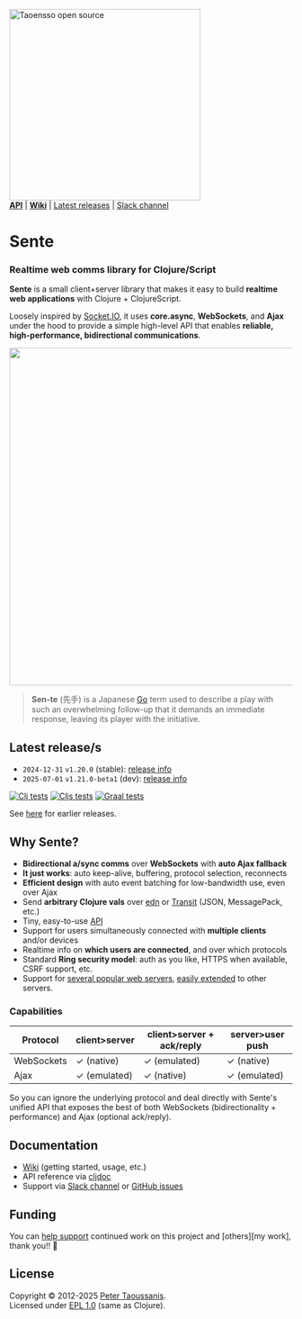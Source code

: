 <a href="https://www.taoensso.com/clojure" title="More stuff by @ptaoussanis at www.taoensso.com"><img src="https://www.taoensso.com/open-source.png" alt="Taoensso open source" width="340"/></a>  
[**API**][cljdoc] | [**Wiki**][GitHub wiki] | [Latest releases](#latest-releases) | [Slack channel][]

# Sente

### Realtime web comms library for Clojure/Script

**Sente** is a small client+server library that makes it easy to build **realtime web applications** with Clojure + ClojureScript.

Loosely inspired by [Socket.IO](https://socket.io/), it uses **core.async**, **WebSockets**, and **Ajax** under the hood to provide a simple high-level API that enables **reliable, high-performance, bidirectional communications**.

<img width="600" src="../../raw/master/hero.jpg"/>

> **Sen-te** (先手) is a Japanese [Go](https://en.wikipedia.org/wiki/Go_(game)) term used to describe a play with such an overwhelming follow-up that it demands an immediate response, leaving its player with the initiative.

## Latest release/s

- `2024-12-31` `v1.20.0` (stable): [release info](../../releases/tag/v1.20.0)
- `2025-07-01` `v1.21.0-beta1` (dev): [release info](../../releases/tag/v1.21.0-beta1)

[![Clj tests][Clj tests SVG]][Clj tests URL]
[![Cljs tests][Cljs tests SVG]][Cljs tests URL]
[![Graal tests][Graal tests SVG]][Graal tests URL]

See [here][GitHub releases] for earlier releases.

## Why Sente?

- **Bidirectional a/sync comms** over **WebSockets** with **auto Ajax fallback**
- **It just works**: auto keep-alive, buffering, protocol selection, reconnects
- **Efficient design** with auto event batching for low-bandwidth use, even over Ajax
- Send **arbitrary Clojure vals** over [edn](https://github.com/edn-format/edn) or [Transit](https://github.com/cognitect/transit-clj) (JSON, MessagePack, etc.)
- Tiny, easy-to-use [API](../../wiki/1-Getting-started#usage)
- Support for users simultaneously connected with **multiple clients** and/or devices
- Realtime info on **which users are connected**, and over which protocols
- Standard **Ring security model**: auth as you like, HTTPS when available, CSRF support, etc.
- Support for [several popular web servers](../../tree/master/src/taoensso/sente/server_adapters), [easily extended](../../blob/master/src/taoensso/sente/interfaces.cljc) to other servers.

### Capabilities

Protocol   | client>server  | client>server + ack/reply | server>user push
---------- | -------------- | ------------------------- | ----------------
WebSockets | ✓ (native)    | ✓ (emulated)              | ✓ (native)
Ajax       | ✓ (emulated)  | ✓ (native)                | ✓ (emulated)

So you can ignore the underlying protocol and deal directly with Sente's unified API that exposes the best of both WebSockets (bidirectionality + performance) and Ajax (optional ack/reply).

## Documentation

- [Wiki][GitHub wiki] (getting started, usage, etc.)
- API reference via [cljdoc][cljdoc]
- Support via [Slack channel][] or [GitHub issues][]

## Funding

You can [help support][sponsor] continued work on this project and [others][my work], thank you!! 🙏

## License

Copyright &copy; 2012-2025 [Peter Taoussanis][].  
Licensed under [EPL 1.0](LICENSE.txt) (same as Clojure).

<!-- Common -->

[GitHub releases]: ../../releases
[GitHub issues]:   ../../issues
[GitHub wiki]:     ../../wiki
[Slack channel]: https://www.taoensso.com/sente/slack

[Peter Taoussanis]: https://www.taoensso.com
[sponsor]:          https://www.taoensso.com/sponsor

<!-- Project -->

[cljdoc]: https://cljdoc.org/d/com.taoensso/sente/CURRENT/api/taoensso.sente

[Clojars SVG]: https://img.shields.io/clojars/v/com.taoensso/sente.svg
[Clojars URL]: https://clojars.org/com.taoensso/sente

[Clj tests SVG]:  https://github.com/taoensso/sente/actions/workflows/clj-tests.yml/badge.svg
[Clj tests URL]:  https://github.com/taoensso/sente/actions/workflows/clj-tests.yml
[Cljs tests SVG]:  https://github.com/taoensso/sente/actions/workflows/cljs-tests.yml/badge.svg
[Cljs tests URL]:  https://github.com/taoensso/sente/actions/workflows/cljs-tests.yml
[Graal tests SVG]: https://github.com/taoensso/sente/actions/workflows/graal-tests.yml/badge.svg
[Graal tests URL]: https://github.com/taoensso/sente/actions/workflows/graal-tests.yml